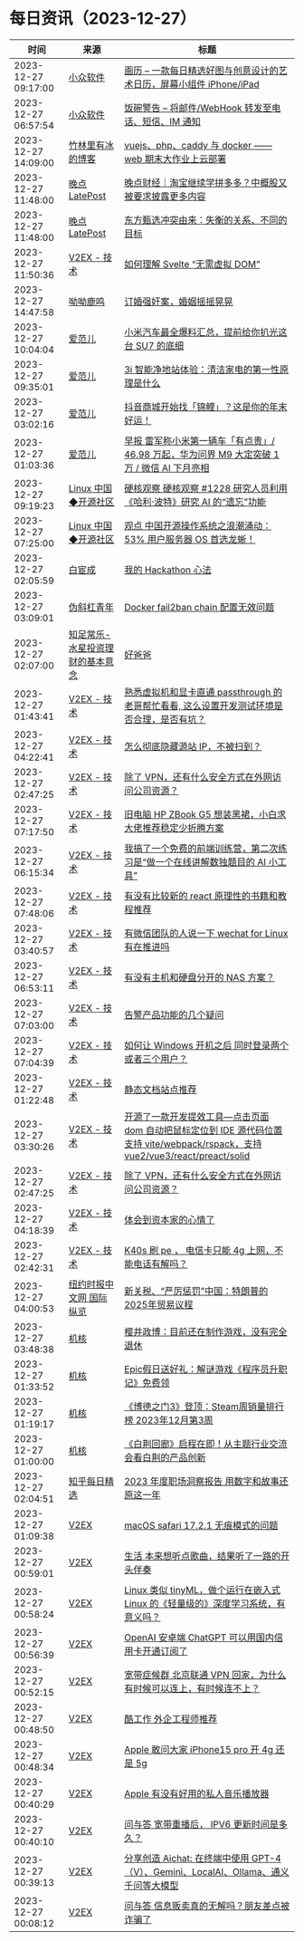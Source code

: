 ﻿# 每日资讯（2023-12-27）

|时间|来源|标题|
|---|---|---|
|2023-12-27 09:17:00|[小众软件](https://www.appinn.com/feed/)|[画历 – 一款每日精选好图与创意设计的艺术日历，屏幕小组件 iPhone/iPad ](https://www.appinn.com/huali-for-ios/)|
|2023-12-27 06:57:54|[小众软件](https://www.appinn.com/feed/)|[饭碗警告 – 将邮件/WebHook 转发至电话、短信、IM 通知](https://www.appinn.com/fwalert/)|
|2023-12-27 14:09:00|[竹林里有冰的博客](https://zhul.in/rss.xml)|[vuejs、php、caddy 与 docker —— web 期末大作业上云部署](https://zhul.in/2023/12/27/php-and-vuejs-project-deploy-on-caddy/)|
|2023-12-27 11:48:00|[晚点LatePost](https://feedpress.me/wx-postlate)|[晚点财经｜淘宝继续学拼多多？中概股又被要求披露更多内容](http://mp.weixin.qq.com/s?__biz=MzU3Mjk1OTQ0Ng%3D%3D&mid=2247511017&idx=2&sn=699cb19a9f5d26be655447fec17cdc8d)|
|2023-12-27 11:48:00|[晚点LatePost](https://feedpress.me/wx-postlate)|[东方甄选冲突由来：失衡的关系、不同的目标](http://mp.weixin.qq.com/s?__biz=MzU3Mjk1OTQ0Ng%3D%3D&mid=2247511017&idx=1&sn=41265199330b98063c1c89dffb2215b5)|
|2023-12-27 11:50:36|[V2EX - 技术](https://www.v2ex.com/feed/tab/tech.xml)|[如何理解 Svelte “无需虚拟 DOM”](https://www.v2ex.com/t/1003928#reply10)|
|2023-12-27 14:47:58|[呦呦鹿鸣](https://feedpress.me/wx-youyouluming)|[订婚强奸案，婚姻摇摇晃晃](http://mp.weixin.qq.com/s?__biz=MjM5ODAzNTc2NA%3D%3D&mid=2652892752&idx=1&sn=ca26e341af18c4551a4436565dd90b05)|
|2023-12-27 10:04:04|[爱范儿](https://www.ifanr.com/feed)|[小米汽车最全爆料汇总，提前给你扒光这台 SU7 的底细](https://www.ifanr.com/1571773?utm_source=rss&utm_medium=rss&utm_campaign=)|
|2023-12-27 09:35:01|[爱范儿](https://www.ifanr.com/feed)|[3i 智能净地站体验：清洁家电的第一性原理是什么](https://www.ifanr.com/1571737?utm_source=rss&utm_medium=rss&utm_campaign=)|
|2023-12-27 03:02:16|[爱范儿](https://www.ifanr.com/feed)|[抖音商城开始找「锦鲤」？这是你的年末好运！](https://www.ifanr.com/1571682?utm_source=rss&utm_medium=rss&utm_campaign=)|
|2023-12-27 01:03:36|[爱范儿](https://www.ifanr.com/feed)|[早报 雷军称小米第一辆车「有点贵」/ 46.98 万起，华为问界 M9 大定突破 1 万 / 微信 AI 下月亮相](https://www.ifanr.com/1571704?utm_source=rss&utm_medium=rss&utm_campaign=)|
|2023-12-27 09:19:23|[Linux 中国◆开源社区](https://plink.anyfeeder.com/linux.cn)|[硬核观察 硬核观察 #1228 研究人员利用《哈利·波特》研究 AI 的“遗忘”功能](https://linux.cn/article-16511-1.html?utm_source=rss&utm_medium=rss)|
|2023-12-27 07:25:00|[Linux 中国◆开源社区](https://plink.anyfeeder.com/linux.cn)|[观点 中国开源操作系统之浪潮涌动：53% 用户服务器 OS 首选龙蜥！](https://linux.cn/article-16510-1.html?utm_source=rss&utm_medium=rss)|
|2023-12-27 02:05:59|[白宦成](https://www.ixiqin.com/feed/)|[我的 Hackathon 心法](https://www.ixiqin.com/2023/12/27/my-hackathon-mind-method/)|
|2023-12-27 03:09:01|[伪斜杠青年](http://i.lckiss.com/?feed=rss2)|[Docker fail2ban chain 配置无效问题](https://i.lckiss.com/?p=8401)|
|2023-12-27 02:07:00|[知足常乐-水星投资理财的基本意念](http://mercurychong.blogspot.com/feeds/posts/default)|[好爸爸](http://mercurychong.blogspot.com/2023/12/blog-post_26.html)|
|2023-12-27 01:43:41|[V2EX - 技术](https://www.v2ex.com/feed/tab/tech.xml)|[熟悉虚拟机和显卡直通 passthrough 的老哥帮忙看看, 这么设置开发测试环境是否合理，是否有坑？](https://www.v2ex.com/t/1003714#reply32)|
|2023-12-27 04:22:41|[V2EX - 技术](https://www.v2ex.com/feed/tab/tech.xml)|[怎么彻底隐藏源站 IP，不被扫到？](https://www.v2ex.com/t/1003783#reply16)|
|2023-12-27 02:47:25|[V2EX - 技术](https://www.v2ex.com/feed/tab/tech.xml)|[除了 VPN，还有什么安全方式在外网访问公司资源？](https://www.v2ex.com/t/1003747#reply60)|
|2023-12-27 07:17:50|[V2EX - 技术](https://www.v2ex.com/feed/tab/tech.xml)|[旧电脑 HP ZBook G5 想装黑裙，小白求大佬推荐稳定少折腾方案](https://www.v2ex.com/t/1003847#reply1)|
|2023-12-27 06:15:34|[V2EX - 技术](https://www.v2ex.com/feed/tab/tech.xml)|[我搞了一个免费的前端训练营，第二次练习是“做一个在线讲解数独题目的 AI 小工具”](https://www.v2ex.com/t/1003818#reply3)|
|2023-12-27 07:48:06|[V2EX - 技术](https://www.v2ex.com/feed/tab/tech.xml)|[有没有比较新的 react 原理性的书籍和教程推荐](https://www.v2ex.com/t/1003859#reply1)|
|2023-12-27 03:40:57|[V2EX - 技术](https://www.v2ex.com/feed/tab/tech.xml)|[有微信团队的人说一下 wechat for Linux 有在推进吗](https://www.v2ex.com/t/1003769#reply14)|
|2023-12-27 06:53:11|[V2EX - 技术](https://www.v2ex.com/feed/tab/tech.xml)|[有没有主机和硬盘分开的 NAS 方案？](https://www.v2ex.com/t/1003833#reply8)|
|2023-12-27 07:03:00|[V2EX - 技术](https://www.v2ex.com/feed/tab/tech.xml)|[告警产品功能的几个疑问](https://www.v2ex.com/t/1003836#reply6)|
|2023-12-27 07:04:39|[V2EX - 技术](https://www.v2ex.com/feed/tab/tech.xml)|[如何让 Windows 开机之后 同时登录两个或者三个用户？](https://www.v2ex.com/t/1003839#reply3)|
|2023-12-27 01:22:48|[V2EX - 技术](https://www.v2ex.com/feed/tab/tech.xml)|[静态文档站点推荐](https://www.v2ex.com/t/1003703#reply21)|
|2023-12-27 03:30:26|[V2EX - 技术](https://www.v2ex.com/feed/tab/tech.xml)|[开源了一款开发提效工具—点击页面 dom 自动把鼠标定位到 IDE 源代码位置 支持 vite/webpack/rspack，支持 vue2/vue3/react/preact/solid ](https://www.v2ex.com/t/1003760#reply20)|
|2023-12-27 02:47:25|[V2EX - 技术](https://www.v2ex.com/feed/tab/tech.xml)|[除了 VPN，还有什么安全方式在外网访问公司资源？](https://www.v2ex.com/t/1003747#reply34)|
|2023-12-27 04:18:39|[V2EX - 技术](https://www.v2ex.com/feed/tab/tech.xml)|[体会到资本家的心情了](https://www.v2ex.com/t/1003782#reply0)|
|2023-12-27 02:42:31|[V2EX - 技术](https://www.v2ex.com/feed/tab/tech.xml)|[K40s 刷 pe ， 电信卡只能 4g 上网，不能电话有解吗？](https://www.v2ex.com/t/1003746#reply8)|
|2023-12-27 04:00:53|[纽约时报中文网 国际纵览](http://cn.nytimes.com/rss/news.xml)|[新关税、“严厉惩罚”中国：特朗普的2025年贸易议程](https://cn.nytimes.com/usa/20231226/trump-2025-trade-china/?utm_source=RSS)|
|2023-12-27 03:48:38|[机核](https://www.gcores.com/rss)|[樱井政博：目前还在制作游戏，没有完全退休](https://www.gcores.com/articles/175583)|
|2023-12-27 01:33:52|[机核](https://www.gcores.com/rss)|[Epic假日送好礼：解谜游戏《程序员升职记》免费领](https://www.gcores.com/articles/175579)|
|2023-12-27 01:19:17|[机核](https://www.gcores.com/rss)|[《博德之门3》登顶：Steam周销量排行榜 2023年12月第3周](https://www.gcores.com/articles/175578)|
|2023-12-27 01:00:00|[机核](https://www.gcores.com/rss)|[《白荆回廊》启程在即！从主题行业交流会看白荆的产品创新](https://www.gcores.com/articles/175580)|
|2023-12-27 02:04:51|[知乎每日精选](https://www.zhihu.com/rss)|[2023 年度职场洞察报告 用数字和故事还原这一年](http://zhuanlan.zhihu.com/p/674208627?utm_campaign=rss&utm_medium=rss&utm_source=rss&utm_content=title)|
|2023-12-27 01:09:38|[V2EX](https://www.v2ex.com/index.xml)|[ macOS safari 17.2.1 无痕模式的问题](https://www.v2ex.com/t/1003700#reply0)|
|2023-12-27 00:59:01|[V2EX](https://www.v2ex.com/index.xml)|[ 生活 本来想听点歌曲，结果听了一路的开头伴奏](https://www.v2ex.com/t/1003699#reply6)|
|2023-12-27 00:58:24|[V2EX](https://www.v2ex.com/index.xml)|[ Linux 类似 tinyML，做个运行在嵌入式 Linux 的《轻量级的》深度学习系统，有意义吗？](https://www.v2ex.com/t/1003698#reply1)|
|2023-12-27 00:56:39|[V2EX](https://www.v2ex.com/index.xml)|[ OpenAI 安卓端 ChatGPT 可以用国内信用卡开通订阅了](https://www.v2ex.com/t/1003696#reply4)|
|2023-12-27 00:52:15|[V2EX](https://www.v2ex.com/index.xml)|[ 宽带症候群 北京联通 VPN 回家，为什么有时候可以连上，有时候连不上？](https://www.v2ex.com/t/1003695#reply4)|
|2023-12-27 00:48:50|[V2EX](https://www.v2ex.com/index.xml)|[ 酷工作 外企工程师推荐](https://www.v2ex.com/t/1003693#reply0)|
|2023-12-27 00:48:34|[V2EX](https://www.v2ex.com/index.xml)|[ Apple 敢问大家 iPhone15 pro 开 4g 还是 5g](https://www.v2ex.com/t/1003692#reply10)|
|2023-12-27 00:40:29|[V2EX](https://www.v2ex.com/index.xml)|[ Apple 有没有好用的私人音乐播放器](https://www.v2ex.com/t/1003691#reply11)|
|2023-12-27 00:40:10|[V2EX](https://www.v2ex.com/index.xml)|[ 问与答 宽带重播后， IPV6 更新时间是多久？](https://www.v2ex.com/t/1003690#reply0)|
|2023-12-27 00:39:13|[V2EX](https://www.v2ex.com/index.xml)|[ 分享创造 Aichat: 在终端中使用 GPT-4（V）、Gemini、LocalAI、Ollama、通义千问等大模型](https://www.v2ex.com/t/1003689#reply3)|
|2023-12-27 00:08:12|[V2EX](https://www.v2ex.com/index.xml)|[ 问与答 信息贩卖真的无解吗？朋友差点被诈骗了](https://www.v2ex.com/t/1003688#reply11)|
